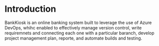 # Introduction

BankKiosk is an online banking system built to leverage the use of Azure DevOps, whihc enabled to effectively manage version control, write requiremnets and connecting each one with a particular baranch, develop project management plan, reporte, and automate builds and testing.


